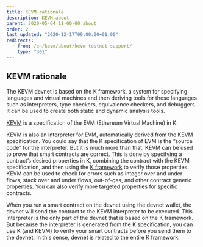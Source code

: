 ```yaml
---
title: KEVM rationale
description: KEVM about
parent: 2020-05-04_11-00-00_about
order: 2
last_updated: "2020-12-17T09:00:00+01:00"
redirects:
  - from: /en/kevm/about/kevm-testnet-support/
    type: "301"
---
```

## KEVM rationale

The KEVM devnet is based on the K framework, a system for specifying languages and virtual machines and then deriving tools for these languages such as interpreters, type checkers, equivalence checkers, and debuggers.  It can be used to create both static and dynamic analysis tools.

[KEVM](https://github.com/kframework/evm-semantics/blob/master/README.md) is a specification of the EVM (Ethereum Virtual Machine) in K.

KEVM is also an interpreter for EVM, automatically derived from the KEVM specification. You could say that the K specification of EVM is the “source code” for the interpreter. But it is much more than that. KEVM can be used to prove that smart contracts are correct. This is done by specifying a contract’s desired properties in K, combining the contract with the KEVM specification, and then using the [K framework](https://runtimeverification.com/blog/k-framework-an-overview/) to verify those properties. KEVM can be used to check for errors such as integer over and under flows, stack over and under flows, out-of-gas, and other contract generic properties. You can also verify more targeted properties for specific contracts.

When you run a smart contract on the devnet using the devnet wallet, the devnet will send the contract to the KEVM interpreter to be executed. This interpreter is the only part of the devnet that is based on the K framework. But because the interpreter is generated from the K specification, you can use K (and KEVM) to verify your smart contracts before you send them to the devnet. In this sense, devnet is related to the entire K framework.
